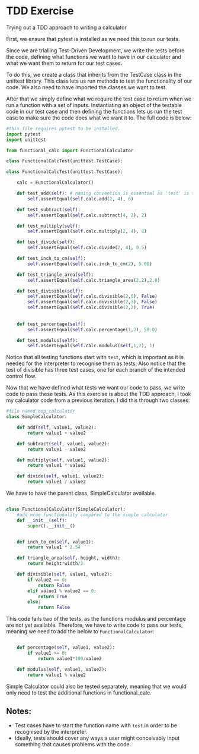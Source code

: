 # TDD Exercise

Trying out a TDD approach to writing a calculator

First, we ensure that pytest is installed as we need this to run our tests.

Since we are trialling Test-Driven Development, we write the tests before the code, defining what functions we want to have in our calculator and what we want them to return for our test cases.

To do this, we create a class that inherits from the TestCase class in the unittest library. This class lets us run methods to test the functionality of our code. We also need to have imported the classes we want to test.

After that we simply define what we require the test case to return when we run a function with a set of inputs. Instantiating an object of the testable code in our test case and then defining the functions lets us run the test case to make sure the code does what we want it to. The full code is below:

```python
#this file requires pytest to be installed.
import pytest
import unittest

from functional_calc import FunctionalCalculator

class FunctionalCalcTest(unittest.TestCase):

class FunctionalCalcTest(unittest.TestCase):

    calc = FunctionalCalculator()

    def test_add(self): # naming convention is essential as 'test' is the word that we need to use when naming tests so python interpreter recognises it as a testcase.
        self.assertEqual(self.calc.add(2, 4), 6)

    def test_subtract(self):
        self.assertEqual(self.calc.subtract(4, 2), 2)

    def test_multiply(self):
        self.assertEqual(self.calc.multiply(2, 4), 8)

    def test_divide(self):
        self.assertEqual(self.calc.divide(2, 4), 0.5)

    def test_inch_to_cm(self):
        self.assertEqual(self.calc.inch_to_cm(2), 5.08)

    def test_triangle_area(self):
        self.assertEqual(self.calc.triangle_area(2,2),2.0)

    def test_divisible(self):
        self.assertEqual(self.calc.divisible(2,0), False)
        self.assertEqual(self.calc.divisible(2,3), False)
        self.assertEqual(self.calc.divisible(2,2), True)
        
    
    def test_percentage(self):
        self.assertEqual(self.calc.percentage(1,2), 50.0)

    def test_modulus(self):
        self.assertEqual(self.calc.modulus(self,1,2), 1)


```

Notice that all testing functions start with `test`, which is important as it is needed for the interpreter to recognise them as tests. Also notice that the test of divisible has three test cases, one for each branch of the intended control flow.

Now that we have defined what tests we want our code to pass, we write code to pass these tests. As this exercise is about the TDD approach, I took my calculator code from a previous iteration. I did this through two classes:

```python
#file named oop_calculator
class SimpleCalculator:

    def add(self, value1, value2):
        return value1 + value2

    def subtract(self, value1, value2):
        return value1 - value2

    def multiply(self, value1, value2):
        return value1 * value2

    def divide(self, value1, value2):
        return value1 / value2

```
We have to have the parent class, SimpleCalculator available.

```python

class FunctionalCalculator(SimpleCalculator):
    #add mroe functionality compared to the simple calculator
    def __init__(self):
        super().__init__()


    def inch_to_cm(self, value1):
        return value1 * 2.54

    def triangle_area(self, height, width):
        return height*width/2

    def divisible(self, value1, value2):
        if value2 == 0:
            return False
        elif value1 % value2 == 0:
            return True
        else:
            return False
```
This code fails two of the tests, as the functions modulus and percentage are not yet available. Therefore, we have to write code to pass our tests, meaning we need to add the below to `FunctionalCalculator`:
```python

    def percentage(self, value1, value2):
        if value1 >= 0:
            return value1*100/value2

    def modulus(self, value1, value2):
        return value1 % value2

```

Simple Calculator could also be tested separately, meaning that we would only need to test the additional functions in functional_calc.

## Notes:

- Test cases have to start the function name with `test` in order to be recognised by the interpreter. 
- Ideally, tests should cover any ways a user might conceivably input something that causes problems with the code.